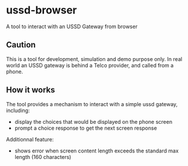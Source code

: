 # ussd-browser
A tool to interact with an USSD Gateway from browser

## Caution
This is a tool for development, simulation and demo purpose only. In real world an USSD gateway is behind a Telco provider, and called from a phone.

## How it works
The tool provides a mechanism to interact with a simple ussd gateway, including:
-  display the choices that would be displayed on the phone screen
-  prompt a choice response to get the next screen response

Additionnal feature:
- shows error when screen content length exceeds the standard max length (160 characters)
